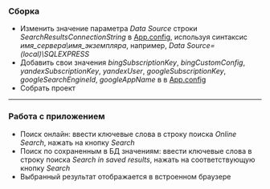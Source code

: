 ### Сборка
* Изменить значение параметра *Data Source* строки *SearchResultsConnectionString* в [App.config](https://github.com/SalmonLoki/CustomSearch/blob/master/App.config),
используя синтаксис *имя_сервера\имя_экземпляра*, например, *Data Source=(local)\SQLEXPRESS*
* Добавить свои значения *bingSubscriptionKey*, *bingCustomConfig*, *yandexSubscriptionKey*, *yandexUser*, 
*googleSubscriptionKey*, *googleSearchEngineId*, *googleAppName*
в в [App.config](https://github.com/SalmonLoki/CustomSearch/blob/master/App.config)
* Собрать проект

--------------------------------------------------------------------------------
### Работа с приложением
* Поиск онлайн: ввести ключевые слова в строку поиска *Online Search*, нажать на кнопку *Search*
* Поиск по сохраненным в БД значениям: ввести ключевые слова в строку поиска *Search in saved results*,
нажать на соответствующую кнопку *Search*
* Выбранный результат отображается в встроенном браузере
